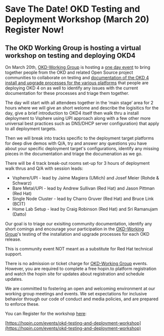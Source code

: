 # Save The Date! OKD Testing and Deployment Workshop (March 20) Register Now!

## The OKD Working Group is hosting a virtual workshop on testing and deploying OKD4

On March 20th, [OKD-Working Group](https://groups.google.com/g/okd-wg) is hosting a [one day event](https://hopin.com/events/okd-testing-and-deployment-workshop) to bring together people from the OKD and related Open Source project communities to collaborate on testing and [documentation of the OKD 4 install and upgrade processes for the various platforms](https://github.com/elmiko/okd-deployment-configuration-guides) that people are deploying OKD 4 on as well to identify any issues with the current documentation for these processes and triage them together.

The day will start with all attendees together in the ‘main stage’ area for 2 hours where we will give an short welome and describe the logisitics for the day, give a brief introduction to OKD4 itself then walk thru a install deployment to Vsphere using UPI approach along with a few other more universal best practices such as DNS/DHCP server configuration) that apply to all deployment targets.

Then we will break into tracks specific to the deployment target platforms for deep dive demos with Q/A, try and answer any questions you have about your specific deployment target's configurations, identify any missing pieces in the documentation and triage the documenation as we go.  

There will be 4 track break-out rooms set-up for 3 hours of deployment walk thrus and Q/A with session leads:

- Vsphere/UPI - lead by Jaime Magiera (UMich) and Josef Meier (Rohde & Schwarz)
- Bare Metal/UPI - lead by Andrew Sullivan (Red Hat) and Jason Pittman (Red Hat)
- Single Node Cluster - lead by Charro Gruver (Red Hat) and Bruce Link (BCIT)
- Home Lab Setup - lead by Craig Robinson (Red Hat) and Sri Ramanujam (Datto)

Our goal is to triage our exisiting community documentation, identify any short comings and encourage your participation in the [OKD-Working Group](https://groups.google.com/g/okd-wg)'s testing of the installation and upgrade processes for each OKD release.

This is community event NOT meant as a substitute for Red Hat technical support.

There is no admission or ticket charge for [OKD-Working Group](https://groups.google.com/g/okd-wg) events. However, you are required to complete a free hopin.to platform registration and watch the hopin site for updates about registration and schedule updates.

We are committed to fostering an open and welcoming environment at our working group meetings and events. We set expectations for inclusive behavior through our code of conduct and media policies, and are prepared to enforce these.

You can Register for the workshop [here](https://hopin.com/events/okd-testing-and-deployment-workshop):

[https://hopin.com/events/okd-testing-and-deployment-workshop](https://hopin.com/events/okd-testing-and-deployment-workshop)
